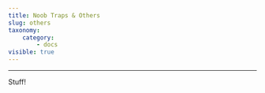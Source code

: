 ```yaml
---
title: Noob Traps & Others
slug: others
taxonomy:
    category:
        - docs
visible: true
---
```

<hr>
Stuff!